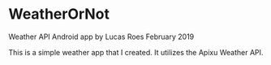 # WeatherOrNot
Weather API Android app
by Lucas Roes
February 2019

This is a simple weather app that I created. It utilizes the Apixu Weather API.

